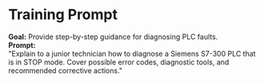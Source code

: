 # Training Prompt
**Goal:** Provide step-by-step guidance for diagnosing PLC faults.  
**Prompt:**  
"Explain to a junior technician how to diagnose a Siemens S7-300 PLC that is in STOP mode. Cover possible error codes, diagnostic tools, and recommended corrective actions."  
